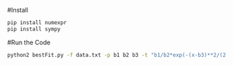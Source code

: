 #Install

``` bash
pip install numexpr
pip install sympy

```


#Run the Code
``` bash
python2 bestFit.py -f data.txt -p b1 b2 b3 -t "b1/b2*exp(-(x-b3)**2/(2.*b2**2))" -i 1. 10. 500. -c 1 0 -d
```
